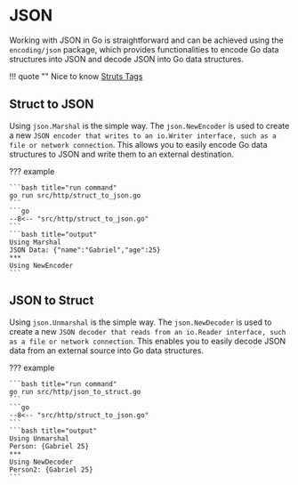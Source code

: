 # JSON

Working with JSON in Go is straightforward and can be achieved using the `encoding/json` package, which provides functionalities to encode Go data structures into JSON and decode JSON into Go data structures.

!!! quote ""
    Nice to know [Struts Tags](../structs/structs.md#structs-tags)

## Struct to JSON

Using `json.Marshal` is the simple way. The `json.NewEncoder` is used to create a new `JSON encoder that writes to an io.Writer interface, such as a file or network connection`. This allows you to easily encode Go data structures to JSON and write them to an external destination.

??? example

    ```bash title="run command"
    go run src/http/struct_to_json.go
    ```
    ```go
    --8<-- "src/http/struct_to_json.go"
    ```
    ```bash title="output"
    Using Marshal
    JSON Data: {"name":"Gabriel","age":25}
    ***
    Using NewEncoder
    ```

## JSON to Struct

Using `json.Unmarshal` is the simple way. The `json.NewDecoder` is used to create a new `JSON decoder that reads from an io.Reader interface, such as a file or network connection`. This enables you to easily decode JSON data from an external source into Go data structures.

??? example

    ```bash title="run command"
    go run src/http/json_to_struct.go
    ```
    ```go
    --8<-- "src/http/struct_to_json.go"
    ```
    ```bash title="output"
    Using Unmarshal
    Person: {Gabriel 25}
    ***
    Using NewDecoder
    Person2: {Gabriel 25}
    ```
